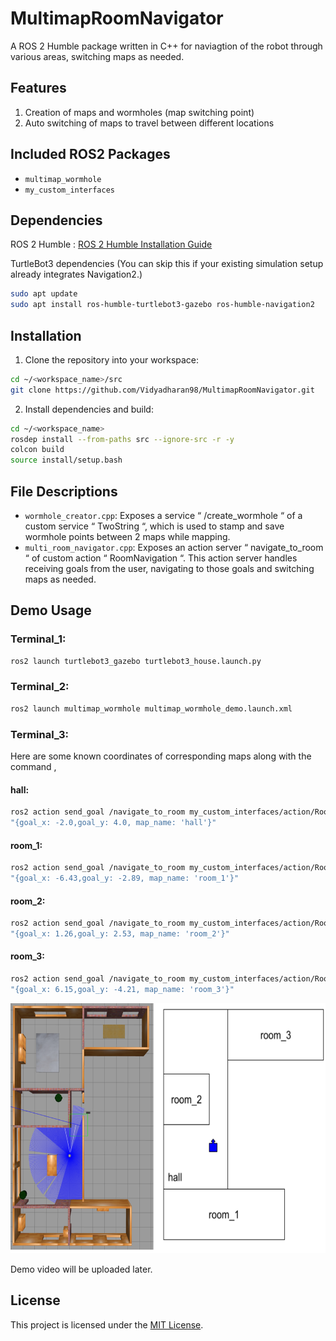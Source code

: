 # MultimapRoomNavigator
A ROS 2 Humble package written in C++ for naviagtion of the robot through various areas, switching maps as needed.

## Features
1. Creation of maps and wormholes (map switching point)
2. Auto switching of maps to travel between different locations

## Included ROS2 Packages
- `multimap_wormhole`
- `my_custom_interfaces`

## Dependencies
ROS 2 Humble : [ROS 2 Humble Installation Guide](https://docs.ros.org/en/humble/Installation/Ubuntu-Install-Debs.html)

TurtleBot3 dependencies (You can skip this if your existing simulation setup already integrates Navigation2.)
```bash
sudo apt update
sudo apt install ros-humble-turtlebot3-gazebo ros-humble-navigation2
```

## Installation
1. Clone the repository into your workspace:
```bash
cd ~/<workspace_name>/src
git clone https://github.com/Vidyadharan98/MultimapRoomNavigator.git
```
2. Install dependencies and build:
```bash
cd ~/<workspace_name>
rosdep install --from-paths src --ignore-src -r -y
colcon build 
source install/setup.bash
```

## File Descriptions
- `wormhole_creator.cpp`: Exposes a service “ /create_wormhole “ of a custom service “ TwoString “, which is used to
stamp and save wormhole points between 2 maps while mapping.
- `multi_room_navigator.cpp`: Exposes an action server “ navigate_to_room “ of custom action “ RoomNavigation “. This action server handles receiving goals from the user, navigating to those goals and
switching maps as needed.

## Demo Usage

### Terminal_1:
```bash
ros2 launch turtlebot3_gazebo turtlebot3_house.launch.py
```
### Terminal_2:
```bash
ros2 launch multimap_wormhole multimap_wormhole_demo.launch.xml
```

### Terminal_3:

Here are some known coordinates of corresponding maps along with the command ,
#### hall:
```bash
ros2 action send_goal /navigate_to_room my_custom_interfaces/action/RoomNavigation
"{goal_x: -2.0,goal_y: 4.0, map_name: 'hall'}"
```
#### room_1:
```bash
ros2 action send_goal /navigate_to_room my_custom_interfaces/action/RoomNavigation
"{goal_x: -6.43,goal_y: -2.89, map_name: 'room_1'}"
```
#### room_2:
```bash
ros2 action send_goal /navigate_to_room my_custom_interfaces/action/RoomNavigation
"{goal_x: 1.26,goal_y: 2.53, map_name: 'room_2'}"
```
#### room_3:
```bash
ros2 action send_goal /navigate_to_room my_custom_interfaces/action/RoomNavigation
"{goal_x: 6.15,goal_y: -4.21, map_name: 'room_3'}"
```

<img src="./turtlebot_house_demo.png" width=600 height=400>

Demo video will be uploaded later.

## License

This project is licensed under the [MIT License](LICENSE).